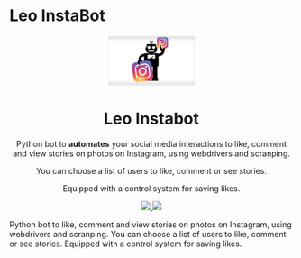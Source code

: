 # Leo InstaBot

<p align="center">
  <img src="https://github.com/LeonardRanaldi/Leo_InstaBot/blob/main/img/instabot.jpg" width="154">
  <h1 align="center">Leo Instabot</h1>
  <p align="center">Python bot to <b>automates</b> your social media interactions to like, comment and view stories on photos on Instagram, using webdrivers and scranping.<p>
   <p align="center">You can choose a list of users to like, comment or see stories.<p>
   <p align="center"> Equipped with a control system for saving likes. <p>
  
  <p align="center">
    <a href="https://github.com/SeleniumHQ/selenium">
      <img src="https://img.shields.io/badge/built%20with-Selenium-yellow.svg" />
    </a>
    <a href="https://www.python.org/">
    	<img src="https://img.shields.io/badge/built%20with-Python3-red.svg" />
    </a>
  </p>
</p>


Python bot to like, comment and view stories on photos on Instagram, using webdrivers and scranping.
You can choose a list of users to like, comment or see stories.
Equipped with a control system for saving likes. 
